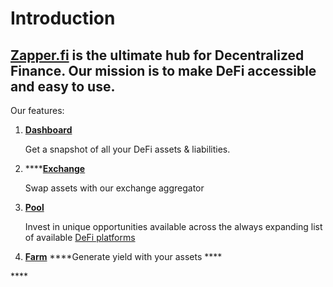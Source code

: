 # Introduction

## [Zapper.fi](https://www.zapper.fi/dashboard) is the ultimate hub for Decentralized Finance. Our mission is to make DeFi accessible and easy to use.

Our features:

1. [**Dashboard**](https://zapper.fi/dashboard)

   Get a snapshot of all your DeFi assets & liabilities.

2. \*\*\*\*[**Exchange**](https://zapper.fi/exchange)

   Swap assets with our exchange aggregator 

3. [**Pool**](invest/pooling/)

   Invest in unique opportunities available across the always expanding list of available [DeFi platforms](https://zapper.fi/protocols)

4. [**Farm**](invest/farming.md) ****Generate yield with your assets ****

\*\*\*\*


